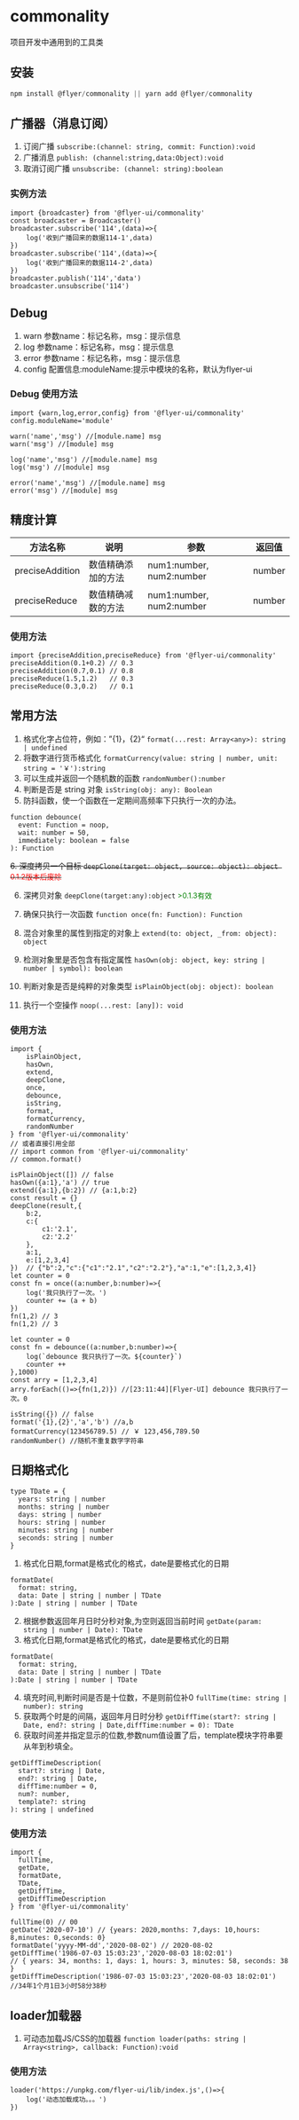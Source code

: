 <!--
 * @Author: pfzhengd
 * @Date: 2020-06-29 18:00:40
 * @LastEditors: pfzhengd
 * @LastEditTime: 2020-06-29 18:20:15
 * @Description: file content
--> 
# commonality
项目开发中通用到的工具类

## 安装
```js
npm install @flyer/commonality || yarn add @flyer/commonality
```

## 广播器（消息订阅）
1. 订阅广播 `subscribe:(channel: string, commit: Function):void`
2. 广播消息 `publish: (channel:string,data:Object):void`
3. 取消订阅广播 `unsubscribe: (channel: string):boolean`

### 实例方法
```JS
import {broadcaster} from '@flyer-ui/commonality'
const broadcaster = Broadcaster()
broadcaster.subscribe('114',(data)=>{
    log('收到广播回来的数据114-1',data)
})
broadcaster.subscribe('114',(data)=>{
    log('收到广播回来的数据114-2',data)
})
broadcaster.publish('114','data')
broadcaster.unsubscribe('114')
```

## Debug
1. warn 参数name：标记名称，msg：提示信息
2. log  参数name：标记名称，msg：提示信息
3. error 参数name：标记名称，msg：提示信息
4. config 配置信息:moduleName:提示中模块的名称，默认为flyer-ui

### Debug 使用方法
```JS
import {warn,log,error,config} from '@flyer-ui/commonality'
config.moduleName='module'

warn('name','msg') //[module.name] msg
warn('msg') //[module] msg

log('name','msg') //[module.name] msg
log('msg') //[module] msg

error('name','msg') //[module.name] msg
error('msg') //[module] msg

```

## 精度计算
| 方法名称 | 说明    | 参数  | 返回值   |
| -------- | ------- | ------- | --------------------------------- |
| preciseAddition |数值精确添加的方法|num1:number, num2:number|number|
| preciseReduce |数值精确减数的方法|num1:number, num2:number|number|

### 使用方法
```JS
import {preciseAddition,preciseReduce} from '@flyer-ui/commonality'
preciseAddition(0.1+0.2) // 0.3
preciseAddition(0.7,0.1) // 0.8
preciseReduce(1.5,1.2)   // 0.3
preciseReduce(0.3,0.2)   // 0.1
```

## 常用方法
1. 格式化字占位符，例如：”{1}，{2}“ `format(...rest: Array<any>): string | undefined `
2. 将数字进行货币格式化 `formatCurrency(value: string | number, unit: string = '￥'):string`
3. 可以生成并返回一个随机数的函数 `randomNumber():number`
4. 判断是否是 string 对象 `isString(obj: any): Boolean`
5. 防抖函数，使一个函数在一定期间高频率下只执行一次的办法。 
```JS
function debounce(
  event: Function = noop,
  wait: number = 50,
  immediately: boolean = false
): Function
```
~~6. 深度拷贝一个目标 `deepClone(target: object, source: object): object `<font color='red' size='2'>0.1.2版本后废除</font>~~  

6. 深拷贝对象 `deepClone(target:any):object`<font color='green' size='2'> >0.1.3有效</font>

7. 确保只执行一次函数 `function once(fn: Function): Function `
8. 混合对象里的属性到指定的对象上 `extend(to: object, _from: object): object`
9. 检测对象里是否包含有指定属性 `hasOwn(obj: object, key: string | number | symbol): boolean`
10. 判断对象是否是纯粹的对象类型 `isPlainObject(obj: object): boolean`
11. 执行一个空操作 `noop(...rest: [any]): void`

### 使用方法
```JS
import {
    isPlainObject,
    hasOwn,
    extend,
    deepClone,
    once,
    debounce,
    isString,
    format,
    formatCurrency,
    randomNumber
} from '@flyer-ui/commonality'
// 或者直接引用全部
// import common from '@flyer-ui/commonality'
// common.format()

isPlainObject([]) // false
hasOwn({a:1},'a') // true
extend({a:1},{b:2}) // {a:1,b:2}
const result = {} 
deepClone(result,{
    b:2,
    c:{
        c1:'2.1',
        c2:'2.2'
    },
    a:1,
    e:[1,2,3,4]
})  // {"b":2,"c":{"c1":"2.1","c2":"2.2"},"a":1,"e":[1,2,3,4]}
let counter = 0
const fn = once((a:number,b:number)=>{
    log('我只执行了一次。')
    counter += (a + b)
})
fn(1,2) // 3
fn(1,2) // 3

let counter = 0
const fn = debounce((a:number,b:number)=>{
    log(`debounce 我只执行了一次。${counter}`)
    counter ++
},1000)
const arry = [1,2,3,4]
arry.forEach(()=>{fn(1,2)}) //[23:11:44][Flyer-UI] debounce 我只执行了一次。0

isString({}) // false
format('{1},{2}','a','b') //a,b
formatCurrency(123456789.5) // ￥ 123,456,789.50
randomNumber() //随机不重复数字字符串
```

## 日期格式化
```JS
type TDate = {
  years: string | number
  months: string | number
  days: string | number
  hours: string | number
  minutes: string | number
  seconds: string | number
}
```
1. 格式化日期,format是格式化的格式，date是要格式化的日期 
```JS
formatDate(
  format: string,
  data: Date | string | number | TDate
):Date | string | number | TDate
```
2. 根据参数返回年月日时分秒对象,为空则返回当前时间 `getDate(param: string | number | Date): TDate `
3. 格式化日期,format是格式化的格式，date是要格式化的日期 
```JS
formatDate(
  format: string,
  data: Date | string | number | TDate
):Date | string | number | TDate
```
4. 填充时间,判断时间是否是十位数，不是则前位补0 `fullTime(time: string | number): string`
5. 获取两个时是的间隔，返回年月日时分秒 
`getDiffTime(start?: string | Date, end?: string | Date,diffTime:number = 0): TDate`
6. 获取时间差并指定显示的位数,参数num值设置了后，template模块字符串要从年到秒填全。
```JS
getDiffTimeDescription(
  start?: string | Date,
  end?: string | Date,
  diffTime:number = 0,
  num?: number,
  template?: string
): string | undefined
```

### 使用方法

```JS
import {
  fullTime,
  getDate,
  formatDate,
  TDate,
  getDiffTime,
  getDiffTimeDescription
} from '@flyer-ui/commonality'

fullTime(0) // 00
getDate('2020-07-10') // {years: 2020,months: 7,days: 10,hours: 8,minutes: 0,seconds: 0}
formatDate('yyyy-MM-dd','2020-08-02') // 2020-08-02
getDiffTime('1986-07-03 15:03:23','2020-08-03 18:02:01') 
// { years: 34, months: 1, days: 1, hours: 3, minutes: 58, seconds: 38 }
getDiffTimeDescription('1986-07-03 15:03:23','2020-08-03 18:02:01')
//34年1个月1日3小时58分38秒
```

## loader加载器
1. 可动态加载JS/CSS的加载器 `function loader(paths: string | Array<string>, callback: Function):void `

### 使用方法
```JS
loader('https://unpkg.com/flyer-ui/lib/index.js',()=>{
    log('动态加载成功。。。')
})
```

